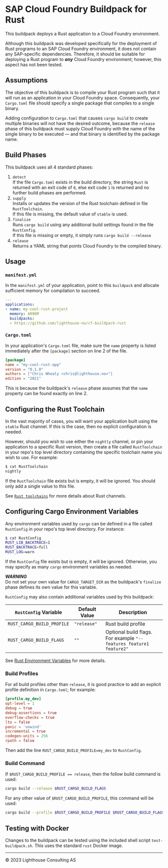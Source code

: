 # SAP Cloud Foundry Buildpack for Rust

This buildpack deploys a Rust application to a Cloud Foundry environment.

Although this buildpack was developed specifically for the deployment of Rust programs to an SAP Cloud Foundry environment, it does not contain any SAP-specific dependencies.
Therefore, it should be suitable for deploying a Rust program to ***any*** Cloud Foundry environment; however, this aspect has not been tested.

## Assumptions

The objective of this buildpack is to compile your Rust program such that it will run as an application in your Cloud Foundry space.
Consequently, your `Cargo.toml` file should specify a single package that compiles to a single binary.

Adding configuration to `Cargo.toml` that causes `cargo build` to create multiple binaries will not have the desired outcome, because the `release` phase of this buildpack must supply Cloud Foundry with the name of the single binary to be executed &mdash; and that binary is identified by the package name.

## Build Phases

This buildpack uses all 4 standard phases:

1. `detect`<br>If the file `Cargo.toml` exists in the build directory, the string `Rust` is returned with an exit code of `0`, else exit code `1` is returned and no further build phases are performed.
1. `supply`<br>Installs or updates the version of the Rust toolchain defined in file `RustToolchain`.<br>If this file is missing, the default value of `stable` is used.
1. `finalize`<br>Runs `cargo build` using any additional build settings found in the file `RustConfig`.<br>If this file is missing or empty, it simply runs `cargo build --release`
1. `release`<br>Returns a YAML string that points Cloud Foundry to the compiled binary.

## Usage

### `manifest.yml`

In the `manifest.yml` of your application, point to this `buildpack` and allocate sufficient memory for compilation to succeed.

```yaml
---
applications:
- name: my-cool-rust-project
  memory: 4096M
  buildpacks:
  - https://github.com/lighthouse-no/cf-buildpack-rust
```

### `Cargo.toml`

In your application's `Cargo.toml` file, make sure the `name` property is listed immediately after the `[package]` section on line 2 of the file.

```toml
[package]
name = "my-cool-rust-app"
version = "0.1.0"
authors = ["Chris Whealy <chris@lighthouse.no>"]
edition = "2021"

```

This is because the buildpack's `release` phase assumes that the `name` property can be found exactly on line 2.

## Configuring the Rust Toolchain

In the vast majority of cases, you will want your application built using the `stable` Rust channel.
If this is the case, then no explicit configuration is needed.

However, should you wish to use either the `nightly` channel, or pin your application to a specific Rust version, then create a file called `RustToolchain` in your repo's top level directory containing the specific toolchain name you wish to use.
For example:

```sh
$ cat RustToolchain
nightly
```

If the `RustToolchain` file exists but is empty, it will be ignored.
You should only add a single value to this file.

See [`Rust toolchains`](https://rust-lang.github.io/rustup/concepts/toolchains.html) for more details about Rust channels.

## Configuring Cargo Environment Variables

Any environment variables used by `cargo` can be defined in a file called `RustConfig` in your repo's top level directory.
For instance:

```sh
$ cat RustConfig
RUST_LIB_BACKTRACE=1
RUST_BACKTRACE=full
RUST_LOG=warn
```

If the `RustConfig` file exists but is empty, it will be ignored.
Otherwise, you may specify as many `cargo` environment variables as needed.

***WARNING***<br>
Do not set your own value for `CARGO_TARGET_DIR` as the buildpack's `finalize` phase defines its own value for this variable.

`RustConfig` may also contain additional variables used by this buildpack:

| `RustConfig` Variable | Default Value | Description
|---|---|---
| `RUST_CARGO_BUILD_PROFILE` | `"release"` | Rust build profile
| `RUST_CARGO_BUILD_FLAGS` | `""` | Optional build flags.<br>For example `"--features feature1 feature2"`

See [Rust Environment Variables](https://doc.rust-lang.org/cargo/reference/environment-variables.html) for more details.

### Build Profiles
For all build profiles other than `release`, it is good practice to add an explicit profile definition in `Cargo.toml`; for example:

```toml
[profile.my_dev]
opt-level = 1
debug = true
debug-assertions = true
overflow-checks = true
lto = false
panic = 'unwind'
incremental = true
codegen-units = 256
rpath = false
```

Then add the line `RUST_CARGO_BUILD_PROFILE=my_dev` to `RustConfig`.

### Build Command

If `$RUST_CARGO_BUILD_PROFILE == release`, then the follow build command is used:

```sh
cargo build --release $RUST_CARGO_BUILD_FLAGS
```

For any other value of `$RUST_CARGO_BUILD_PROFILE`, this command will be used:

```sh
cargo build --profile $RUST_CARGO_BUILD_PROFILE $RUST_CARGO_BUILD_FLAGS
```

## Testing with Docker

Changes to the buildpack can be tested using the included shell script `test-buildpack.sh`.
This uses the standard `rust` Docker image.

-----
&copy; 2023 Lighthouse Consulting AS
